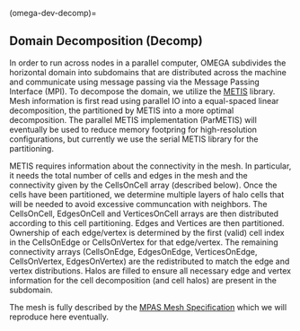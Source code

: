(omega-dev-decomp)=

## Domain Decomposition (Decomp)

In order to run across nodes in a parallel computer, OMEGA subdivides the
horizontal domain into subdomains that are distributed across the machine
and communicate using message passing via the Message Passing Interface (MPI).
To decompose the domain, we utilize the
[METIS](http://glaros.dtc.umn.edu/gkhome/metis/metis/overview) library.
Mesh information is first read using parallel IO into a equal-spaced
linear decomposition, the partitioned by METIS into a more optimal
decomposition. The parallel METIS implementation (ParMETIS) will eventually
be used to reduce memory footpring for high-resolution configurations, but
currently we use the serial METIS library for the partitioning.

METIS requires information about the connectivity in the mesh. In particular,
it needs the total number of cells and edges in the mesh and the connectivity
given by the CellsOnCell array (described below). Once the cells have been
partitioned, we determine multiple layers of halo cells that will be needed
to avoid excessive communcation with neighbors. The CellsOnCell, EdgesOnCell
and VerticesOnCell arrays are then distributed according to this cell
partitioning. Edges and Vertices are then partitioned. Ownership of each
edge/vertex is determined by the first (valid) cell index in the CellsOnEdge
or CellsOnVertex for that edge/vertex. The remaining connectivity arrays
(CellsOnEdge, EdgesOnEdge, VerticesOnEdge, CellsOnVertex, EdgesOnVertex)
are the redistributed to match the edge and vertex distributions. Halos
are filled to ensure all necessary edge and vertex information for the
cell decomposition (and cell halos) are present in the subdomain.

The mesh is fully described by the
[MPAS Mesh Specification](https://mpas-dev.github.io/files/documents/MPAS-MeshSpec.pdf)
which we will reproduce here eventually.
